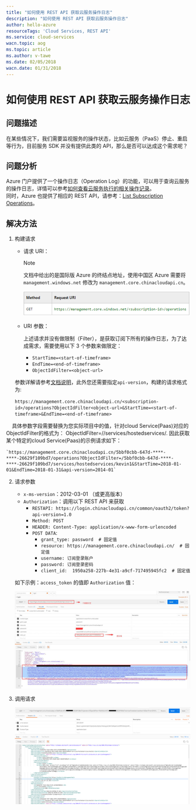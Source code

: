 ```yaml
---
title: "如何使用 REST API 获取云服务操作日志"
description: "如何使用 REST API 获取云服务操作日志"
author: hello-azure
resourceTags: 'Cloud Services, REST API'
ms.service: cloud-services
wacn.topic: aog
ms.topic: article
ms.author: v-tawe
ms.date: 02/05/2018
wacn.date: 01/31/2018
---
```


# 如何使用 REST API 获取云服务操作日志

## 问题描述

在某些情况下，我们需要监视服务的操作状态，比如云服务（PaaS）停止、重启等行为，目前服务 SDK 并没有提供此类的 API，那么是否可以达成这个需求呢？

## 问题分析

Azure 门户提供了一个操作日志（Operation Log）的功能，可以用于查询云服务的操作日志，详情可以参考[如何查看云服务执行的相关操作记录](/articles/azure-operations-guide/others/aog-management-portal-how-to-see-operation-log)。<br>
同时，Azure 也提供了相应的 REST API，请参考：[List Subscription Operations](https://msdn.microsoft.com/en-us/library/azure/gg715318.aspx)。

## 解决方法

1. 构建请求

    - 请求 URI：

        > [!NOTE]
        > 文档中给出的是国际版 Azure 的终结点地址，使用中国区 Azure 需要将 `management.windows.net` 修改为 `management.core.chinacloudapi.cn`。
        
        ![01](media/aog-cloud-services-howto-get-operation-log-via-rest-api/01.png)

    - URI 参数：

        上述请求并没有做限制（Filter），是获取订阅下所有的操作日志，为了达成需求，需要使用以下 3 个参数来做限定：

        - `StartTime=<start-of-timeframe>`
        - `EndTime=<end-of-timeframe>`
        - `ObjectIdFilter=<object-url>`

	参数详解请参考[文档说明](https://msdn.microsoft.com/en-us/library/azure/gg715318.aspx)，此外您还需要指定`api-version`，构建的请求格式为:

    `https://management.core.chinacloudapi.cn/<subscription-id>/operations?ObjectIdFilter<object-url>&StartTime=<start-of-timeframe>&EndTime=<end-of-timeframe>`

      具体参数字段需要替换为您实际项目中的值，针对cloud Service(Paas)对应的ObjectIdFilter的格式为：
      ObjectIdFilter=/<subscription-id>/services/hostedservices/<cloud-service-name>.
      因此获取某个特定的cloud Service(Paas)的示例请求如下：

    `https://management.core.chinacloudapi.cn/5bbf0cbb-647d-****-****-26629f109bd7/operations?ObjectIdFilter=/5bbf0cbb-647d-****-****-26629f109bd7/services/hostedservices/kevin1&StartTime=2018-01-01&EndTime=2018-01-31&api-version=2014-01`

2. 请求参数

    - `x-ms-version`：2012-03-01 （或更高版本）
    - `Authorization`：调用以下 REST API 来获取
        - `RESTAPI: https://login.chinacloudapi.cn/common/oauth2/token?api-version=1.0` 
        - `Method: POST`
        - `HEADER: Content-Type: application/x-www-form-urlencoded`
        - `POST DATA`: 
            - `grant_type: password  # 固定值`
            - `resource: https://management.core.chinacloudapi.cn/  # 固定值`
            - `username: 订阅登录账户`
            - `password: 订阅登录密码`
            - `client_id:  1950a258-227b-4e31-a9cf-717495945fc2  # 固定值`

    如下示例：`access_token` 的值即 `Authorization` 值：
    
    ![02](media/aog-cloud-services-howto-get-operation-log-via-rest-api/02.png)

3. 调用请求

    ![03](media/aog-cloud-services-howto-get-operation-log-via-rest-api/03.png)
